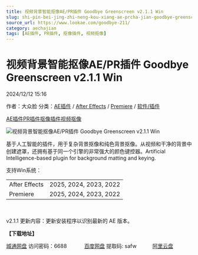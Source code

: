 ```yaml
---
title: 视频背景智能抠像AE/PR插件 Goodbye Greenscreen v2.1.1 Win
slug: shi-pin-bei-jing-zhi-neng-kou-xiang-ae-prcha-jian-goodbye-greenscreen-v2-1-1-win
source_url: https://www.lookae.com/goodbye-211/
category: aechajian
tags: [AE插件, PR插件, 抠像插件, 视频抠像]
---
```

# 视频背景智能抠像AE/PR插件 Goodbye Greenscreen v2.1.1 Win

2024/12/12 15:16

作者：大众脸
分类：[AE插件](https://www.lookae.com/after-effects/aechajian/) / [After Effects](https://www.lookae.com/after-effects/) / [Premiere](https://www.lookae.com/qitarjcj/premierezy/) / [软件/插件](https://www.lookae.com/qitarjcj/)

[AE插件](https://www.lookae.com/tag/ae%e6%8f%92%e4%bb%b6/)[PR插件](https://www.lookae.com/tag/pr%e6%8f%92%e4%bb%b6/)[抠像插件](https://www.lookae.com/tag/%e6%8a%a0%e5%83%8f%e6%8f%92%e4%bb%b6/)[视频抠像](https://www.lookae.com/tag/%e8%a7%86%e9%a2%91%e6%8a%a0%e5%83%8f/)

![视频背景智能抠像AE/PR插件 Goodbye Greenscreen v2.1.1 Win](https://www.lookae.com/wp-content/uploads/2024/10/Goodbye-Greenscreen-2.jpg "视频背景智能抠像AE/PR插件 Goodbye Greenscreen v2.1.1 Win-LookAE.com")

基于人工智能的插件，用于复杂背景抠像和纯色背景抠像。从视频和干净的背景中创建遮罩，还拥有基于同一个引擎的非常强大的颜色键控器。Artificial Intelligence-based plugin for background matting and keying.

支持Win系统：

|  |  |
| --- | --- |
| After Effects | 2025, 2024, 2023, 2022 |
| Premiere | 2025, 2024, 2023, 2022 |

[﻿﻿﻿](https://cloud.video.taobao.com//play/u/705956171/p/1/e/6/t/1/297235512328.mp4)

v2.1.1 更新内容：更新安装程序以识别最新的 AE 版本。

**【下载地址】**

[城通网盘](https://url70.ctfile.com/f/2827370-1435476136-27d693?p=4431) 访问密码：6688            [百度网盘](https://pan.baidu.com/s/1j9cR5Pu9cV5C5Ofmlhqbag?pwd=safw) 提取码: safw           [阿里云盘](https://www.alipan.com/s/uXo5nEtDvN3)
